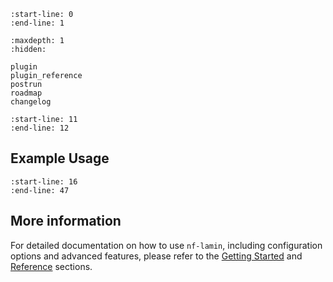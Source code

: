 ```{include} ../README.md
:start-line: 0
:end-line: 1
```

```{toctree}
:maxdepth: 1
:hidden:

plugin
plugin_reference
postrun
roadmap
changelog
```

```{include} ../README.md
:start-line: 11
:end-line: 12
```

## Example Usage

```{include} ../README.md
:start-line: 16
:end-line: 47
```

## More information

For detailed documentation on how to use `nf-lamin`, including configuration options and advanced features, please refer to the [Getting Started](plugin.ipynb) and [Reference](plugin_reference.md) sections.
